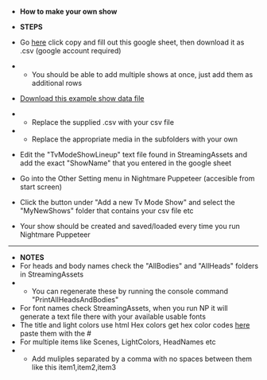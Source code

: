 * **How to make your own show**

* **STEPS**
* Go [here](https://docs.google.com/spreadsheets/d/1Rrt15rgAWReQ0xaWDD5kmbijzlIkEgZBz9tI-4tfU6o/copy) click copy and fill out this google sheet, then download it as .csv (google account required)
*   * You should be able to add multiple shows at once, just add them as additional rows
* [Download this example show data file](https://github.com/mdotstrange/NightmarePuppeteerPublic/releases/tag/ExampleShowFiles)
*   * Replace the supplied .csv with your csv file
*   * Replace the appropriate media in the subfolders with your own
*   Edit the "TvModeShowLineup" text file found in StreamingAssets and add the exact "ShowName" that you entered in the google sheet
* Go into the Other Setting menu in Nightmare Puppeteer (accesible from start screen)
* Click the button under "Add a new Tv Mode Show" and select the "MyNewShows" folder that contains your csv file etc
* Your show should be created and saved/loaded every time you run Nightmare Puppeteer
---------------------------------
* **NOTES**
* For heads and body names check the "AllBodies" and "AllHeads" folders in StreamingAssets
*   * You can regenerate these by running the console command "PrintAllHeadsAndBodies"
* For font names check StreamingAssets, when you run NP it will generate a text file there with your available usable fonts
* The title and light colors use html Hex colors get hex color codes [here](https://htmlcolorcodes.com/) paste them with the #
* For multiple items like Scenes, LightColors, HeadNames etc
*   * Add muliples separated by a comma with no spaces between them like this item1,item2,item3
